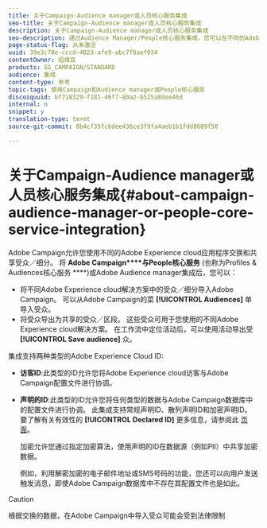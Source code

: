 ```yaml
---
title: 关于Campaign-Audience manager或人员核心服务集成
seo-title: 关于Campaign-Audience manager或人员核心服务集成
description: 关于Campaign-Audience manager或人员核心服务集成
seo-description: 通过Audience Manager/People核心服务集成，您可以在不同的Adobe Experience cloud解决方案中共享受众或细分。
page-status-flag: 从未激活
uuid: 39e3c78e-cccd-4823-afe9-abc7f8aef034
contentOwner: 绍维亚
products: SG_CAMPAIGN/STANDARD
audience: 集成
content-type: 参考
topic-tags: 使用Campaign和Audience manager或People核心服务
discoiquuid: bf718329-f181-46f7-80a2-b525a8dee46d
internal: n
snippet: y
translation-type: tm+mt
source-git-commit: 8b4cf35fcbdee436ce3f9fa4aeb1b1fdd8609f50

---
```



# 关于Campaign-Audience manager或人员核心服务集成{#about-campaign-audience-manager-or-people-core-service-integration}

Adobe Campaign允许您使用不同的Adobe Experience cloud应用程序交换和共享受众／细分。 将 **Adobe Campaign****与People核心服务** (也称为Profiles &amp; Audiences核心服务 ****)或Adobe Audience manager集成后，您可以：

* 将不同Adobe Experience cloud解决方案中的受众／细分导入Adobe Campaign。 可以从Adobe Campaign的菜 **[!UICONTROL Audiences]** 单导入受众。
* 将受众导出为共享的受众／区段。 这些受众可用于您使用的不同Adobe Experience cloud解决方案。 在工作流中定位活动后，可以使用活动导出受 **[!UICONTROL Save audience]** 众。

集成支持两种类型的Adobe Experience Cloud ID:

* **访客ID**:此类型的ID允许您将Adobe Experience cloud访客与Adobe Campaign配置文件进行协调。
* **声明的ID**:此类型的ID允许您将任何类型的数据与Adobe Campaign数据库中的配置文件进行协调。 此集成支持常规声明ID、散列声明ID和加密声明ID。 要了解有关有效性的 **[!UICONTROL Declared ID]** 更多信息，请参阅此 [页面](../../integrating/using/provisioning-and-configuring-integration-with-audience-manager-or-people-core-service.md)。

   加密允许您通过指定加密算法，使用声明的ID在数据源（例如PII）中共享加密数据。

   例如，利用解密加密的电子邮件地址或SMS号码的功能，您还可以向用户发送触发消息，即使Adobe Campaign数据库中不存在其配置文件也是如此。

>[!CAUTION]
>
>根据交换的数据，在Adobe Campaign中导入受众可能会受到法律限制

